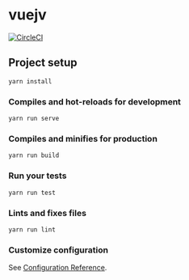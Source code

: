 # vuejv
[![CircleCI](https://circleci.com/gh/jprando/vuejv/tree/master.svg?style=svg&circle-token=8467994cc2e405c0f3f509d2c0bb9eadb500a9c4)](https://circleci.com/gh/jprando/vuejv/tree/master)

## Project setup
```
yarn install
```

### Compiles and hot-reloads for development
```
yarn run serve
```

### Compiles and minifies for production
```
yarn run build
```

### Run your tests
```
yarn run test
```

### Lints and fixes files
```
yarn run lint
```

### Customize configuration
See [Configuration Reference](https://cli.vuejs.org/config/).
